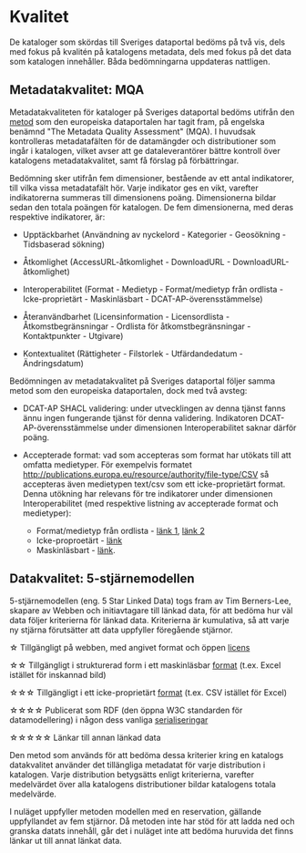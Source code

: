 # Kvalitet

De kataloger som skördas till Sveriges dataportal bedöms på två vis, dels med fokus på kvalitén på katalogens metadata, dels med fokus på det data som katalogen innehåller. Båda bedömningarna uppdateras nattligen.


## Metadatakvalitet: MQA

Metadatakvaliteten för kataloger på Sveriges dataportal bedöms utifrån den [metod](https://data.europa.eu/mqa/methodology?locale=sv) som den europeiska dataportalen har tagit fram, på engelska benämnd "The Metadata Quality Assessment" (MQA). I huvudsak kontrolleras metadatafälten för de datamängder och distributioner som ingår i katalogen, vilket avser att ge dataleverantörer bättre kontroll över katalogens metadatakvalitet, samt få förslag på förbättringar.

Bedömning sker utifrån fem dimensioner, bestående av ett antal indikatorer, till vilka vissa metadatafält hör. Varje indikator ges en vikt, varefter indikatorerna summeras till dimensionens poäng. Dimensionerna bildar sedan den totala poängen för katalogen. De fem dimensionerna, med deras respektive indikatorer, är: 

- Upptäckbarhet (Användning av nyckelord - Kategorier - Geosökning - Tidsbaserad sökning)

- Åtkomlighet (AccessURL-åtkomlighet - DownloadURL - DownloadURL-åtkomlighet)

- Interoperabilitet (Format - Medietyp - Format/medietyp från ordlista - Icke-proprietärt - Maskinläsbart - DCAT-AP-överensstämmelse)

- Återanvändbarhet (Licensinformation - Licensordlista - Åtkomstbegränsningar - Ordlista för åtkomstbegränsningar - Kontaktpunkter - Utgivare)

- Kontextualitet (Rättigheter - Filstorlek - Utfärdandedatum - Ändringsdatum)


Bedömningen av metadatakvalitet på Sveriges dataportal följer samma metod som den europeiska dataportalen, dock med två avsteg:

- DCAT-AP SHACL validering: under utvecklingen av denna tjänst fanns ännu ingen fungerande tjänst för denna validering. Indikatoren DCAT-AP-överensstämmelse under dimensionen Interoperabilitet saknar därför poäng.

- Accepterade format: vad som accepteras som format har utökats till att omfatta medietyper. För exempelvis formatet http://publications.europa.eu/resource/authority/file-type/CSV så accepteras även medietypen text/csv som ett icke-proprietärt format. Denna utökning har relevans för tre indikatorer under dimensionen Interoperabilitet (med respektive listning av accepterade format och medietyper):
    - Format/medietyp från ordlista - [länk 1](https://bitbucket.org/metasolutions/mqa/src/main/data/formats/format-vocabulary.js), [länk 2](https://bitbucket.org/metasolutions/mqa/src/main/data/formats/media-types.js)
    - Icke-proproetärt - [länk](https://bitbucket.org/metasolutions/mqa/src/main/data/formats/non-proprietary.js)
    - Maskinläsbart - [länk](https://bitbucket.org/metasolutions/mqa/src/main/data/formats/machine-readable.js).


## Datakvalitet: 5-stjärnemodellen

5-stjärnemodellen (eng. 5 Star Linked Data) togs fram av Tim Berners-Lee, skapare av Webben och initiavtagare till länkad data, för att bedöma hur väl data följer kriterierna för länkad data. Kriterierna är kumulativa, så att varje ny stjärna förutsätter att data uppfyller föregående stjärnor. 

☆ Tillgängligt på webben, med angivet format och öppen [licens](https://bitbucket.org/metasolutions/mqa/src/main/data/formats/approved-licenses.js)

☆☆ Tillgängligt i strukturerad form i ett maskinläsbar [format](https://bitbucket.org/metasolutions/mqa/src/main/data/formats/machine-readable.js) (t.ex. Excel istället för inskannad bild)

☆☆☆ Tillgängligt i ett icke-proprietärt [format](https://bitbucket.org/metasolutions/mqa/src/main/data/formats/non-proprietary.js) (t.ex. CSV istället för Excel)

☆☆☆☆ Publicerat som RDF (den öppna W3C standarden för datamodellering) i någon dess vanliga [serialiseringar](https://bitbucket.org/metasolutions/mqa/src/main/data/formats/linked-data.js)

☆☆☆☆☆ Länkar till annan länkad data


Den metod som används för att bedöma dessa kriterier kring en katalogs datakvalitet använder det tillängliga metadatat för varje distribution i katalogen. Varje distribution betygsätts enligt kriterierna, varefter medelvärdet över alla katalogens distributioner bildar katalogens totala medelvärde.

I nuläget uppfyller metoden modellen med en reservation, gällande uppfyllandet av fem stjärnor. Då metoden inte har stöd för att ladda ned och granska datats innehåll, går det i nuläget inte att bedöma huruvida det finns länkar ut till annat länkat data. 
